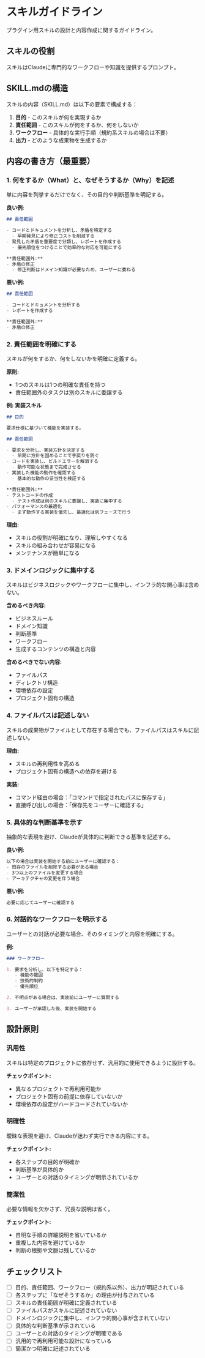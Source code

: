 # スキルガイドライン

プラグイン用スキルの設計と内容作成に関するガイドライン。

## スキルの役割

スキルはClaudeに専門的なワークフローや知識を提供するプロンプト。

## SKILL.mdの構造

スキルの内容（SKILL.md）は以下の要素で構成する：

1. **目的** - このスキルが何を実現するか
2. **責任範囲** - このスキルが何をするか、何をしないか
3. **ワークフロー** - 具体的な実行手順（規約系スキルの場合は不要）
4. **出力** - どのような成果物を生成するか

## 内容の書き方（最重要）

### 1. 何をするか（What）と、なぜそうするか（Why）を記述

単に内容を列挙するだけでなく、その目的や判断基準を明記する。

**良い例:**
```markdown
## 責任範囲

- コードとドキュメントを分析し、矛盾を特定する
  - 早期発見により修正コストを削減する
- 発見した矛盾を重要度で分類し、レポートを作成する
  - 優先順位をつけることで効率的な対応を可能にする

**責任範囲外:**
- 矛盾の修正
  - 修正判断はドメイン知識が必要なため、ユーザーに委ねる
```

**悪い例:**
```markdown
## 責任範囲

- コードとドキュメントを分析する
- レポートを作成する

**責任範囲外:**
- 矛盾の修正
```

### 2. 責任範囲を明確にする

スキルが何をするか、何をしないかを明確に定義する。

**原則:**
- 1つのスキルは1つの明確な責任を持つ
- 責任範囲外のタスクは別のスキルに委譲する

**例: 実装スキル**
```markdown
## 目的

要求仕様に基づいて機能を実装する。

## 責任範囲

- 要求を分析し、実装方針を決定する
  - 早期に方針を固めることで手戻りを防ぐ
- コードを実装し、ビルドエラーを解消する
  - 動作可能な状態まで完成させる
- 実装した機能の動作を確認する
  - 基本的な動作の妥当性を検証する

**責任範囲外:**
- テストコードの作成
  - テスト作成は別のスキルに委譲し、実装に集中する
- パフォーマンスの最適化
  - まず動作する実装を優先し、最適化は別フェーズで行う
```

**理由:**
- スキルの役割が明確になり、理解しやすくなる
- スキルの組み合わせが容易になる
- メンテナンスが簡単になる

### 3. ドメインロジックに集中する

スキルはビジネスロジックやワークフローに集中し、インフラ的な関心事は含めない。

**含めるべき内容:**
- ビジネスルール
- ドメイン知識
- 判断基準
- ワークフロー
- 生成するコンテンツの構造と内容

**含めるべきでない内容:**
- ファイルパス
- ディレクトリ構造
- 環境依存の設定
- プロジェクト固有の構造

### 4. ファイルパスは記述しない

スキルの成果物がファイルとして存在する場合でも、ファイルパスはスキルに記述しない。

**理由:**
- スキルの再利用性を高める
- プロジェクト固有の構造への依存を避ける

**実装:**
- コマンド経由の場合：「コマンドで指定されたパスに保存する」
- 直接呼び出しの場合：「保存先をユーザーに確認する」

### 5. 具体的な判断基準を示す

抽象的な表現を避け、Claudeが具体的に判断できる基準を記述する。

**良い例:**
```markdown
以下の場合は実装を開始する前にユーザーに確認する：
- 既存のファイルを削除する必要がある場合
- 3つ以上のファイルを変更する場合
- アーキテクチャの変更を伴う場合
```

**悪い例:**
```markdown
必要に応じてユーザーに確認する
```

### 6. 対話的なワークフローを明示する

ユーザーとの対話が必要な場合、そのタイミングと内容を明確にする。

**例:**
```markdown
### ワークフロー

1. 要求を分析し、以下を特定する：
   - 機能の範囲
   - 技術的制約
   - 優先順位

2. 不明点がある場合は、実装前にユーザーに質問する

3. ユーザーが承認した後、実装を開始する
```

## 設計原則

### 汎用性

スキルは特定のプロジェクトに依存せず、汎用的に使用できるように設計する。

**チェックポイント:**
- 異なるプロジェクトで再利用可能か
- プロジェクト固有の前提に依存していないか
- 環境依存の設定がハードコードされていないか

### 明確性

曖昧な表現を避け、Claudeが迷わず実行できる内容にする。

**チェックポイント:**
- 各ステップの目的が明確か
- 判断基準が具体的か
- ユーザーとの対話のタイミングが明示されているか

### 簡潔性

必要な情報を欠かさず、冗長な説明は省く。

**チェックポイント:**
- 自明な手順の詳細説明を省いているか
- 重複した内容を避けているか
- 判断の根拠や文脈は残しているか

## チェックリスト

- [ ] 目的、責任範囲、ワークフロー（規約系以外）、出力が明記されている
- [ ] 各ステップに「なぜそうするか」の理由が付与されている
- [ ] スキルの責任範囲が明確に定義されている
- [ ] ファイルパスがスキルに記述されていない
- [ ] ドメインロジックに集中し、インフラ的関心事が含まれていない
- [ ] 具体的な判断基準が示されている
- [ ] ユーザーとの対話のタイミングが明確である
- [ ] 汎用的で再利用可能な設計になっている
- [ ] 簡潔かつ明確に記述されている
